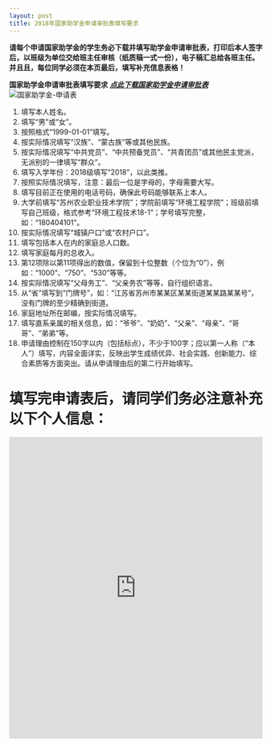 ```yaml
--- 
layout: post
title: 2018年国家助学金申请审批表填写要求
---
```


**请每个申请国家助学金的学生务必下载并填写助学金申请审批表，打印后本人签字后，以班级为单位交给班主任审核（纸质稿一式一份），电子稿汇总给各班主任。**    
**并且且，每位同学必须在本页最后，填写补充信息表格！**    

<!--more-->

**国家助学金申请审批表填写要求**
[***点此下载国家助学金申请审批表***](https://share.weiyun.com/5EV4gVZ)    
![国家助学金-申请表](https://raw.githubusercontent.com/zhenyangleo/zhenyangleo.github.io/master/post-image/20181015-%E5%9B%BD%E5%AE%B6%E5%8A%A9%E5%AD%A6%E9%87%91-%E7%94%B3%E8%AF%B7%E8%A1%A8.jpg)    

1. 填写本人姓名。
2. 填写“男”或“女”。
3. 按照格式“1999-01-01”填写。
4. 按实际情况填写“汉族”、“蒙古族”等或其他民族。
5. 按实际情况填写“中共党员”、“中共预备党员”、“共青团员”或其他民主党派，无派别的一律填写“群众”。
6. 填写入学年份：2018级填写“2018”，以此类推。
7. 按照实际情况填写，注意：最后一位是字母的，字母需要大写。
8. 填写目前正在使用的电话号码，确保此号码能够联系上本人。
9. 大学前填写“苏州农业职业技术学院”；学院前填写“环境工程学院”；班级前填写自己班级，格式参考“环境工程技术18-1”；学号填写完整，如：“180404101”。
10. 按实际情况填写“城镇户口”或“农村户口”。
11. 填写包括本人在内的家庭总人口数。
12. 填写家庭每月的总收入。
13. 第12项除以第11项得出的数值，保留到十位整数（个位为“0”），例如：“1000”、“750”、“530”等等。
14. 按实际情况填写“父母务工”、“父亲务农”等等，自行组织语言。
15. 从“省”填写到“门牌号”，如：“江苏省苏州市某某区某某街道某某路某某号”，没有门牌的至少精确到街道。
16. 家庭地址所在邮编，按实际情况填写。
17. 填写直系亲属的相关信息，如：“爷爷”、“奶奶”、“父亲”、“母亲”、“哥哥”、“弟弟”等。
18. 申请理由控制在150字以内（包括标点），不少于100字；应以第一人称（“本人”）填写，内容全面详实，反映出学生成绩优异、社会实践、创新能力、综合素质等方面突出。请从申请理由后的第二行开始填写。


# 填写完申请表后，请同学们务必注意补充以下个人信息：    

<iframe height="600" allowTransparency="true" style="width:100%;border:none;overflow:auto;" frameborder="0" src="http://zhenyang.mikecrm.com/4u0fr8v"> </iframe>
